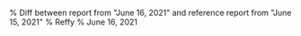 % Diff between report from "June 16, 2021" and reference report from "June 15, 2021"
% Reffy
% June 16, 2021

